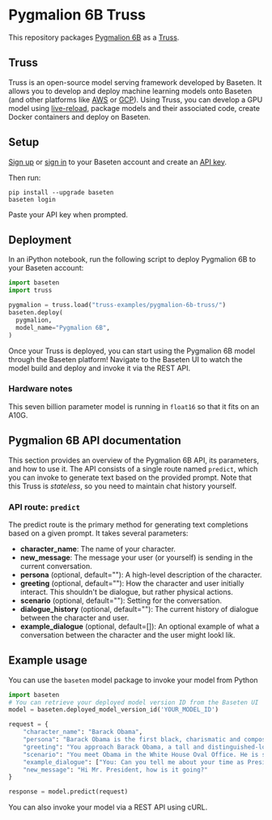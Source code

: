 # Pygmalion 6B Truss

This repository packages [Pygmalion 6B](https://huggingface.co/PygmalionAI/pygmalion-6b) as a [Truss](https://truss.baseten.co).

## Truss

Truss is an open-source model serving framework developed by Baseten. It allows you to develop and deploy machine learning models onto Baseten (and other platforms like [AWS](https://truss.baseten.co/deploy/aws) or [GCP](https://truss.baseten.co/deploy/gcp)). Using Truss, you can develop a GPU model using [live-reload](https://baseten.co/blog/technical-deep-dive-truss-live-reload), package models and their associated code, create Docker containers and deploy on Baseten.

## Setup

[Sign up](https://app.baseten.co/signup) or [sign in](https://app.baseten.co/login/) to your Baseten account and create an [API key](https://app.baseten.co/settings/account/api_keys).

Then run:

```
pip install --upgrade baseten
baseten login
```

Paste your API key when prompted.

## Deployment

In an iPython notebook, run the following script to deploy Pygmalion 6B to your Baseten account:

```python
import baseten
import truss

pygmalion = truss.load("truss-examples/pygmalion-6b-truss/")
baseten.deploy(
  pygmalion,
  model_name="Pygmalion 6B",
)
```

Once your Truss is deployed, you can start using the Pygmalion 6B model through the Baseten platform! Navigate to the Baseten UI to watch the model build and deploy and invoke it via the REST API.


### Hardware notes

This seven billion parameter model is running in `float16` so that it fits on an A10G.

## Pygmalion 6B API documentation

This section provides an overview of the Pygmalion 6B API, its parameters, and how to use it. The API consists of a single route named  `predict`, which you can invoke to generate text based on the provided prompt. Note that this Truss is _stateless_, so you need to maintain chat history yourself.

### API route: `predict`

The predict route is the primary method for generating text completions based on a given prompt. It takes several parameters:

- __character_name__: The name of your character.
- __new_message__: The message your user (or yourself) is sending in the current conversation.
- __persona__ (optional, default=""): A high-level description of the character.
- __greeting__ (optional, default=""): How the character and user initially interact. This shouldn't be dialogue, but rather physical actions.
- __scenario__ (optional, default=""): Setting for the conversation.
- __dialogue_history__ (optional, default=""): The current history of dialogue between the character and user.
- __example_dialogue__ (optional, default=[]): An optional example of what a conversation between the character and the user might lookl lik.

## Example usage

You can use the `baseten` model package to invoke your model from Python

```python
import baseten
# You can retrieve your deployed model version ID from the Baseten UI
model = baseten.deployed_model_version_id('YOUR_MODEL_ID')

request = {
    "character_name": "Barack Obama",
    "persona": "Barack Obama is the first black, charismatic and composed 44th President of the United States. He is well-respected for his leadership during a time of economic crisis and for his efforts to improve healthcare and relations with foreign nations. He is a skilled orator and is known for his ability to bring people together with his speeches. Despite facing opposition, he remains steadfast in his beliefs and is dedicated to making the world a better place.",
    "greeting": "You approach Barack Obama, a tall and distinguished-looking man with a warm smile. He greets you with a firm handshake and a nod of his head.",
    "scenario": "You meet Obama in the White House Oval Office. He is sitting on his chair.",
    "example_dialogue": ["You: Can you tell me about your time as President?\nBarack Obama: During my time as President, I faced many challenges. The country was in the midst of an economic crisis, and I worked tirelessly to turn things around. I also passed the Affordable Care Act, which has helped millions of Americans access quality healthcare. I also made strides in improving our relations with foreign nations, particularly with Cuba and Iran.\n\nYou: What do you consider to be your greatest accomplishment as President?\nBarack Obama: That's a tough question. I'm proud of the work we did to stabilize the economy and provide healthcare to so many people who needed it. But I think what I'm most proud of is the way that we were able to bring people together and have conversations about difficult issues. It wasn't always easy, but I believe that we made progress towards a more united and just society.\n\nYou: What do you think about the current state of politics in the US?\nBarack Obama: Well, politics can be divisive and messy at times. But I have faith in the American people and in our democratic system. We've been through tough times before, and I believe that we'll get through this as well. What's important is that we continue to have honest and respectful conversations, and that we work together to find solutions to the challenges we face.\n\nYou: What do you think is the most pressing issue facing the world today?\nBarack Obama: There are many pressing issues, but if I had to choose one, I would say it's climate change. The science is clear, and the evidence is overwhelming. We have a limited window of time to take meaningful action, and it's up to all of us to do our part. Whether it's reducing our carbon footprint or supporting policies that will address this issue, we all have a role to play.\n"],
    "new_message": "Hi Mr. President, how is it going?"
}

response = model.predict(request)
```

You can also invoke your model via a REST API using cURL.
